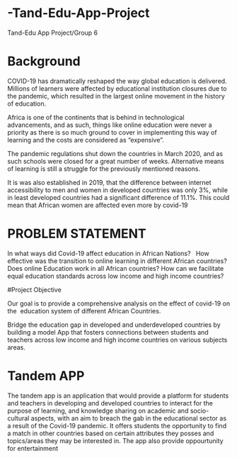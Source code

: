 # -Tand-Edu-App-Project
 Tand-Edu App Project/Group 6
 
# Background

COVID-19 has dramatically reshaped the way global education is delivered. Millions of learners were affected by educational institution closures due to the pandemic, which resulted in the largest online movement in the history of education.

Africa is one of the continents that is behind in technological advancements, and as such, things like online education were never a priority as there is so much ground to cover in implementing this way of learning and the costs are considered as “expensive”.   

The pandemic regulations shut down the countries in March 2020, and as such schools were closed for a great number of weeks. Alternative means of learning is still a struggle for the previously mentioned reasons. 

It is was also established in 2019, that the difference between internet accessibility to men and women in developed countries was only 3%, while in least developed countries had a significant difference of 11.1%. This could mean that African women are affected even more by covid-19

# PROBLEM STATEMENT

In what ways did Covid-19 affect education in African Nations?  
How effective was the transition to online learning in different African countries?
Does online Education work in all
African countries?
How can we facilitate equal education standards across low income and high income countries?

#Project Objective

Our goal is to provide a comprehensive analysis on the effect of covid-19 on the  education system of different African Countries. 

Bridge the education gap in developed and underdeveloped countries by building a model App that fosters connections between students and teachers across low income and high income countries on various subjects areas. 

# Tandem APP
The tandem app is an application that would provide a platform for students and teachers in developing and developed countries to interact for the purpose of learning, and knowledge sharing on academic and socio-cultural aspects, with an aim to breach the gab in the educational sector as a result of the Covid-19 pandemic. It offers students the opportunity to find a match in other countries based on certain attributes they posses and topics/areas they may be interested in. The app also provide oppourtunity for entertainment
